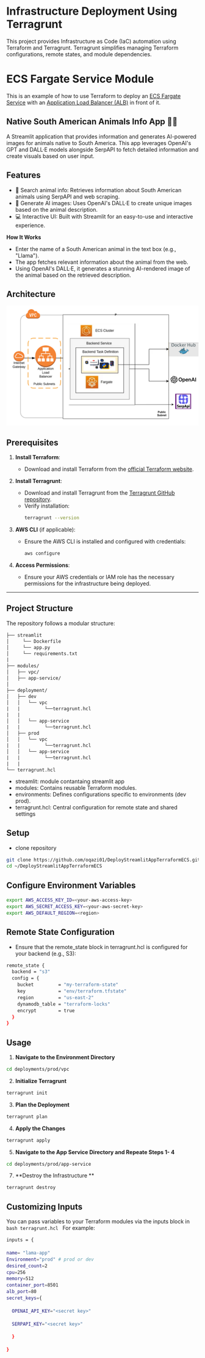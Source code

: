 # Infrastructure Deployment Using Terragrunt

This project provides Infrastructure as Code (IaC) automation using Terraform and Terragrunt. Terragrunt simplifies managing Terraform configurations, remote states, and module dependencies.

# ECS Fargate Service Module

This is an example of how to use Terraform to deploy an [ECS Fargate Service](https://aws.amazon.com/ecs/) with an 
[Application Load Balancer (ALB)](https://aws.amazon.com/elasticloadbalancing/application-load-balancer/) in front of 
it. 

## Native South American Animals Info App 🦙🐒
A Streamlit application that provides information and generates AI-powered images for animals native to South America. This app leverages OpenAI's GPT and DALL·E models alongside SerpAPI to fetch detailed information and create visuals based on user input.

## Features
- 🔎 Search animal info: Retrieves information about South American animals using SerpAPI and web scraping.
- 🎨 Generate AI images: Uses OpenAI's DALL·E to create unique images based on the animal description.
- 💻 Interactive UI: Built with Streamlit for an easy-to-use and interactive experience.
  
**How It Works**
- Enter the name of a South American animal in the text box (e.g., "Llama").
- The app fetches relevant information about the animal from the web.
- Using OpenAI's DALL·E, it generates a stunning AI-rendered image of the animal based on the retrieved description.

## Architecture
![Infra](infra2.drawio.svg)

## Prerequisites
1. **Install Terraform**:
   - Download and install Terraform from the [official Terraform website](https://www.terraform.io/downloads.html).
   
2. **Install Terragrunt**:
   - Download and install Terragrunt from the [Terragrunt GitHub repository](https://github.com/gruntwork-io/terragrunt).
   - Verify installation:
     ```bash
     terragrunt --version
     ```
   
3. **AWS CLI** (if applicable):
   - Ensure the AWS CLI is installed and configured with credentials:
     ```bash
     aws configure
     ```

4. **Access Permissions**:
   - Ensure your AWS credentials or IAM role has the necessary permissions for the infrastructure being deployed.

---

## Project Structure
The repository follows a modular structure:

```plaintext
├── streamlit
│     └── Dockerfile
│     └── app.py
│     └── requirements.txt
|
├── modules/
│   ├── vpc/
│   ├── app-service/ 
│ 
├── deployment/
│   ├── dev
│   │   └── vpc
|   |         └──terragrunt.hcl
|   |
│   │   └── app-service
|   |         └──terragrunt.hcl 
│   ├── prod
│   │   └── vpc
|   |         └──terragrunt.hcl
│   │   └── app-service
|   |         └──terragrunt.hcl
|   |
└── terragrunt.hcl
```

- streamlit: module contantaing streamlit app
- modules: Contains reusable Terraform modules.
- environments: Defines configurations specific to environments (dev prod).
- terragrunt.hcl: Central configuration for remote state and shared settings

## Setup
- clone repository
```bash
git clone https://github.com/oqazi01/DeployStreamlitAppTerraformECS.git
cd ~/DeployStreamlitAppTerraformECS
```
## Configure Environment Variables
```bash
export AWS_ACCESS_KEY_ID=<your-aws-access-key>
export AWS_SECRET_ACCESS_KEY=<your-aws-secret-key>
export AWS_DEFAULT_REGION=<region>
```

## Remote State Configuration
- Ensure that the remote_state block in terragrunt.hcl is configured for your backend (e.g., S3):
```bash
remote_state {
  backend = "s3"
  config = {
    bucket         = "my-terraform-state"
    key            = "env/terraform.tfstate"
    region         = "us-east-2"
    dynamodb_table = "terraform-locks"
    encrypt        = true
  }
}
```

## Usage
1. **Navigate to the Environment Directory**
```bash
cd deployments/prod/vpc
```
2. **Initialize Terragrunt**
```bash
terragrunt init
```
3. **Plan the Deployment**
```bash
terragrunt plan
```
4. **Apply the Changes**
```bash
terragrunt apply
```
5. **Navigate to the App Service Directory and Repeate Steps 1- 4**
```bash
cd deployments/prod/app-service
``` 
7. **Destroy the Infrastructure **
```bash
terragrunt destroy
```
## Customizing Inputs
You can pass variables to your Terraform modules via the inputs block in ```bash terragrunt.hcl ``` For example:
```bash
inputs = {

name= "lama-app"
Environment="prod" # prod or dev
desired_count=2
cpu=256
memory=512
container_port=8501
alb_port=80
secret_keys={

  OPENAI_API_KEY="<secret key>"
  
  SERPAPI_KEY="<secret key>"
  
  }

}

```



